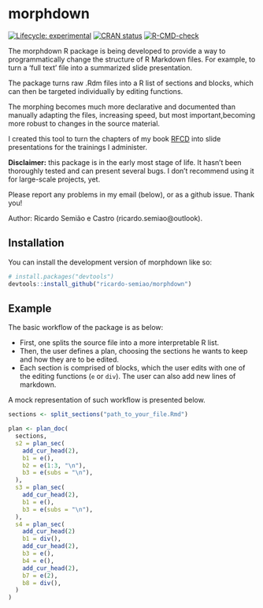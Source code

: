 
# morphdown

<!-- badges: start -->

[![Lifecycle:
experimental](https://img.shields.io/badge/lifecycle-experimental-orange.svg)](https://lifecycle.r-lib.org/articles/stages.html#experimental)
[![CRAN
status](https://www.r-pkg.org/badges/version/morphdown)](https://CRAN.R-project.org/package=morphdown)
[![R-CMD-check](https://github.com/ricardo-semiao/morphdown/actions/workflows/R-CMD-check.yaml/badge.svg)](https://github.com/ricardo-semiao/morphdown/actions/workflows/R-CMD-check.yaml)
<!-- badges: end -->

The morphdown R package is being developed to provide a way to
programmatically change the structure of R Markdown files. For example,
to turn a ‘full text’ file into a summarized slide presentation.

The package turns raw .Rdm files into a R list of sections and blocks,
which can then be targeted individually by editing functions.

The morphing becomes much more declarative and documented than manually
adapting the files, increasing speed, but most important,becoming more
robust to changes in the source material.

I created this tool to turn the chapters of my book
[RFCD](https://ricardo-semiao.github.io/rfcd/) into slide presentations
for the trainings I administer.

**Disclaimer:** this package is in the early most stage of life. It
hasn’t been thoroughly tested and can present several bugs. I don’t
recommend using it for large-scale projects, yet.

Please report any problems in my email (below), or as a github issue.
Thank you!

Author: Ricardo Semião e Castro (ricardo.semiao@outlook).

## Installation

You can install the development version of morphdown like so:

``` r
# install.packages("devtools")
devtools::install_github("ricardo-semiao/morphdown")
```

## Example

The basic workflow of the package is as below:

- First, one splits the source file into a more interpretable R list.
- Then, the user defines a plan, choosing the sections he wants to keep
  and how they are to be edited.
- Each section is comprised of blocks, which the user edits with one of
  the editing functions (`e` or `div`). The user can also add new lines
  of markdown.

A mock representation of such workflow is presented below.

``` r
sections <- split_sections("path_to_your_file.Rmd")

plan <- plan_doc(
  sections,
  s2 = plan_sec(
    add_cur_head(2),
    b1 = e(),
    b2 = e(1:3, "\n"),
    b3 = e(subs = "\n"),
  ),
  s3 = plan_sec(
    add_cur_head(2),
    b1 = e(),
    b3 = e(subs = "\n"),
  ),
  s4 = plan_sec(
    add_cur_head(2)
    b1 = div(),
    add_cur_head(2),
    b3 = e(),
    b4 = e(),
    add_cur_head(2),
    b7 = e(2),
    b8 = div(),
  )
)
```
